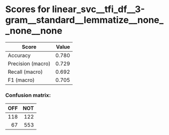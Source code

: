 # Scores for linear_svc__tfi_df__3-gram__standard__lemmatize__none__none__none
|      Score      |Value|
|-----------------|----:|
|Accuracy         |0.780|
|Precision (macro)|0.729|
|Recall (macro)   |0.692|
|F1 (macro)       |0.705|

### Confusion matrix:
|OFF|NOT|
|--:|--:|
|118|122|
| 67|553|
